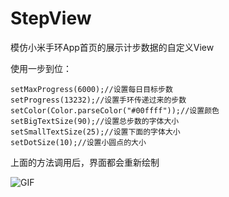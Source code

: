 # StepView
模仿小米手环App首页的展示计步数据的自定义View

使用一步到位：

```
setMaxProgress(6000);//设置每日目标步数
setProgress(13232);//设置手环传递过来的步数
setColor(Color.parseColor("#00ffff"));//设置颜色
setBigTextSize(90);//设置总步数的字体大小
setSmallTextSize(25);//设置下面的字体大小
setDotSize(10);//设置小圆点的大小
```

上面的方法调用后，界面都会重新绘制

 ![GIF](https://github.com/GaoGersy/StepView/blob/master/image/GIF.gif)